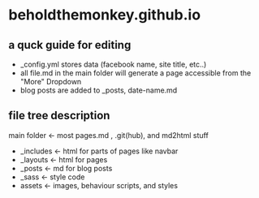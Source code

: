 # beholdthemonkey.github.io


## a quck guide for editing
- _config.yml stores data (facebook name, site title, etc..)
- all file.md in the main folder will generate a page accessible from the "More" Dropdown
- blog posts are added to _posts, date-name.md

## file tree description
main folder <- most pages.md , .git(hub), and md2html stuff
- _includes <- html for parts of pages like navbar
- _layouts <- html for pages
- _posts <- md for blog posts
- _sass <- style code
- assets <- images, behaviour scripts, and styles
